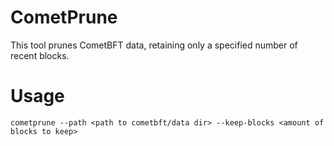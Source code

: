 # CometPrune
This tool prunes CometBFT data, retaining only a specified number of recent blocks.

# Usage
```shell
cometprune --path <path to cometbft/data dir> --keep-blocks <amount of blocks to keep>
```
